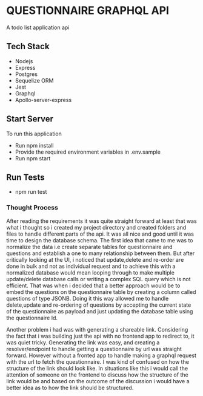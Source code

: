# QUESTIONNAIRE GRAPHQL API

A todo list application api

## Tech Stack

- Nodejs
- Express
- Postgres
- Sequelize ORM
- Jest
- Graphql
- Apollo-server-express
## Start Server
To run this application

- Run npm install
- Provide the required environment variables in .env.sample
- Run npm start

## Run Tests
- npm run test

### Thought Process

After reading the requirements it was quite straight forward at least that was what i thought so i created my project directory
and created folders and files to handle different parts of the api. It was all nice and good until it was time to design the database schema.
The first idea that came to me was to normalize the data i.e create separate tables for questionnaire and questions and establish a one to many relationship between them. But after critically looking at the UI, i noticed that update,delete and re-order are done in bulk and not as individual request and to achieve this with a normalized database would mean looping through to make multiple update/delete database calls or writing a complex SQL query which is not efficient. That was when i decided that a better approach would be to embed the questions on the questionnaire table by creating a column called questions of type JSONB. Doing it this way allowed me to handle delete,update and re-ordering of questions by accepting the current state of the questionnaire as payload and just updating the database table using the questionnaire Id.

Another problem i had was with generating a shareable link. Considering the fact that i was building just the api with no frontend app to redirect to, it was quiet tricky. Generating the link was easy, and creating a resolver/endpoint to handle getting a questionnaire by url was straight forward. However without a fronted app to handle making a graphql request with the url to fetch the questionnaire. I was kind of confused on how the structure of the link should look like. In situations like this i would call the attention of someone on the frontend to discuss how the structure of the link would be and based on the outcome of the discussion i would have a better idea as to how the link should be structured.
